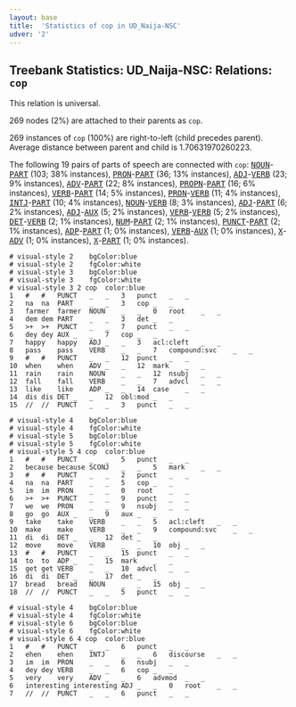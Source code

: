 ```yaml
---
layout: base
title:  'Statistics of cop in UD_Naija-NSC'
udver: '2'
---
```


## Treebank Statistics: UD_Naija-NSC: Relations: `cop`

This relation is universal.

269 nodes (2%) are attached to their parents as `cop`.

269 instances of `cop` (100%) are right-to-left (child precedes parent).
Average distance between parent and child is 1.70631970260223.

The following 19 pairs of parts of speech are connected with `cop`: <tt><a href="pcm_nsc-pos-NOUN.html">NOUN</a></tt>-<tt><a href="pcm_nsc-pos-PART.html">PART</a></tt> (103; 38% instances), <tt><a href="pcm_nsc-pos-PRON.html">PRON</a></tt>-<tt><a href="pcm_nsc-pos-PART.html">PART</a></tt> (36; 13% instances), <tt><a href="pcm_nsc-pos-ADJ.html">ADJ</a></tt>-<tt><a href="pcm_nsc-pos-VERB.html">VERB</a></tt> (23; 9% instances), <tt><a href="pcm_nsc-pos-ADV.html">ADV</a></tt>-<tt><a href="pcm_nsc-pos-PART.html">PART</a></tt> (22; 8% instances), <tt><a href="pcm_nsc-pos-PROPN.html">PROPN</a></tt>-<tt><a href="pcm_nsc-pos-PART.html">PART</a></tt> (16; 6% instances), <tt><a href="pcm_nsc-pos-VERB.html">VERB</a></tt>-<tt><a href="pcm_nsc-pos-PART.html">PART</a></tt> (14; 5% instances), <tt><a href="pcm_nsc-pos-PRON.html">PRON</a></tt>-<tt><a href="pcm_nsc-pos-VERB.html">VERB</a></tt> (11; 4% instances), <tt><a href="pcm_nsc-pos-INTJ.html">INTJ</a></tt>-<tt><a href="pcm_nsc-pos-PART.html">PART</a></tt> (10; 4% instances), <tt><a href="pcm_nsc-pos-NOUN.html">NOUN</a></tt>-<tt><a href="pcm_nsc-pos-VERB.html">VERB</a></tt> (8; 3% instances), <tt><a href="pcm_nsc-pos-ADJ.html">ADJ</a></tt>-<tt><a href="pcm_nsc-pos-PART.html">PART</a></tt> (6; 2% instances), <tt><a href="pcm_nsc-pos-ADJ.html">ADJ</a></tt>-<tt><a href="pcm_nsc-pos-AUX.html">AUX</a></tt> (5; 2% instances), <tt><a href="pcm_nsc-pos-VERB.html">VERB</a></tt>-<tt><a href="pcm_nsc-pos-VERB.html">VERB</a></tt> (5; 2% instances), <tt><a href="pcm_nsc-pos-DET.html">DET</a></tt>-<tt><a href="pcm_nsc-pos-VERB.html">VERB</a></tt> (2; 1% instances), <tt><a href="pcm_nsc-pos-NUM.html">NUM</a></tt>-<tt><a href="pcm_nsc-pos-PART.html">PART</a></tt> (2; 1% instances), <tt><a href="pcm_nsc-pos-PUNCT.html">PUNCT</a></tt>-<tt><a href="pcm_nsc-pos-PART.html">PART</a></tt> (2; 1% instances), <tt><a href="pcm_nsc-pos-ADP.html">ADP</a></tt>-<tt><a href="pcm_nsc-pos-PART.html">PART</a></tt> (1; 0% instances), <tt><a href="pcm_nsc-pos-VERB.html">VERB</a></tt>-<tt><a href="pcm_nsc-pos-AUX.html">AUX</a></tt> (1; 0% instances), <tt><a href="pcm_nsc-pos-X.html">X</a></tt>-<tt><a href="pcm_nsc-pos-ADV.html">ADV</a></tt> (1; 0% instances), <tt><a href="pcm_nsc-pos-X.html">X</a></tt>-<tt><a href="pcm_nsc-pos-PART.html">PART</a></tt> (1; 0% instances).


~~~ conllu
# visual-style 2	bgColor:blue
# visual-style 2	fgColor:white
# visual-style 3	bgColor:blue
# visual-style 3	fgColor:white
# visual-style 3 2 cop	color:blue
1	#	#	PUNCT	_	_	3	punct	_	_
2	na	na	PART	_	_	3	cop	_	_
3	farmer	farmer	NOUN	_	_	0	root	_	_
4	dem	dem	PART	_	_	3	det	_	_
5	>+	>+	PUNCT	_	_	7	punct	_	_
6	dey	dey	AUX	_	_	7	cop	_	_
7	happy	happy	ADJ	_	_	3	acl:cleft	_	_
8	pass	pass	VERB	_	_	7	compound:svc	_	_
9	#	#	PUNCT	_	_	12	punct	_	_
10	when	when	ADV	_	_	12	mark	_	_
11	rain	rain	NOUN	_	_	12	nsubj	_	_
12	fall	fall	VERB	_	_	7	advcl	_	_
13	like	like	ADP	_	_	14	case	_	_
14	dis	dis	DET	_	_	12	obl:mod	_	_
15	//	//	PUNCT	_	_	3	punct	_	_

~~~


~~~ conllu
# visual-style 4	bgColor:blue
# visual-style 4	fgColor:white
# visual-style 5	bgColor:blue
# visual-style 5	fgColor:white
# visual-style 5 4 cop	color:blue
1	#	#	PUNCT	_	_	5	punct	_	_
2	because	because	SCONJ	_	_	5	mark	_	_
3	#	#	PUNCT	_	_	2	punct	_	_
4	na	na	PART	_	_	5	cop	_	_
5	im	im	PRON	_	_	0	root	_	_
6	>+	>+	PUNCT	_	_	9	punct	_	_
7	we	we	PRON	_	_	9	nsubj	_	_
8	go	go	AUX	_	_	9	aux	_	_
9	take	take	VERB	_	_	5	acl:cleft	_	_
10	make	make	VERB	_	_	9	compound:svc	_	_
11	di	di	DET	_	_	12	det	_	_
12	move	move	VERB	_	_	10	obj	_	_
13	#	#	PUNCT	_	_	15	punct	_	_
14	to	to	ADP	_	_	15	mark	_	_
15	get	get	VERB	_	_	10	advcl	_	_
16	di	di	DET	_	_	17	det	_	_
17	bread	bread	NOUN	_	_	15	obj	_	_
18	//	//	PUNCT	_	_	5	punct	_	_

~~~


~~~ conllu
# visual-style 4	bgColor:blue
# visual-style 4	fgColor:white
# visual-style 6	bgColor:blue
# visual-style 6	fgColor:white
# visual-style 6 4 cop	color:blue
1	#	#	PUNCT	_	_	6	punct	_	_
2	ehen	ehen	INTJ	_	_	6	discourse	_	_
3	im	im	PRON	_	_	6	nsubj	_	_
4	dey	dey	VERB	_	_	6	cop	_	_
5	very	very	ADV	_	_	6	advmod	_	_
6	interesting	interesting	ADJ	_	_	0	root	_	_
7	//	//	PUNCT	_	_	6	punct	_	_

~~~


